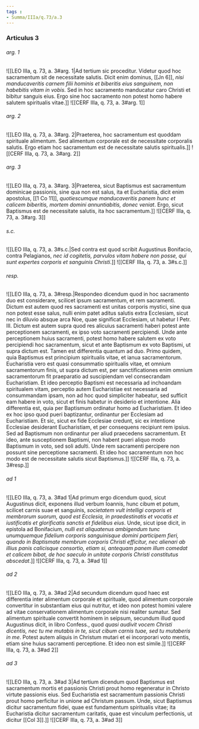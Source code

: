 ```yaml
---
tags : 
- Summa/IIIa/q.73/a.3
---
```


### Articulus 3

###### arg. 1
![[LEO IIIa, q. 73, a. 3#arg. 1|Ad tertium sic proceditur. Videtur quod hoc sacramentum sit de necessitate salutis. Dicit enim dominus, [[Jn 6]], *nisi manducaveritis carnem filii hominis et biberitis eius sanguinem, non habebitis vitam in vobis*. Sed in hoc sacramento manducatur caro Christi et bibitur sanguis eius. Ergo sine hoc sacramento non potest homo habere salutem spiritualis vitae.]]
![[CERF IIIa, q. 73, a. 3#arg. 1]]

###### arg. 2
![[LEO IIIa, q. 73, a. 3#arg. 2|Praeterea, hoc sacramentum est quoddam spirituale alimentum. Sed alimentum corporale est de necessitate corporalis salutis. Ergo etiam hoc sacramentum est de necessitate salutis spiritualis.]]
![[CERF IIIa, q. 73, a. 3#arg. 2]]

###### arg. 3
![[LEO IIIa, q. 73, a. 3#arg. 3|Praeterea, sicut Baptismus est sacramentum dominicae passionis, sine qua non est salus, ita et Eucharistia, dicit enim apostolus, [[1 Co 11]], *quotiescumque manducaveritis panem hunc et calicem biberitis, mortem domini annuntiabitis, donec veniat*. Ergo, sicut Baptismus est de necessitate salutis, ita hoc sacramentum.]]
![[CERF IIIa, q. 73, a. 3#arg. 3]]

###### s.c.
![[LEO IIIa, q. 73, a. 3#s.c.|Sed contra est quod scribit Augustinus Bonifacio, contra Pelagianos, *nec id cogitetis, parvulos vitam habere non posse, qui sunt expertes corporis et sanguinis Christi*.]]
![[CERF IIIa, q. 73, a. 3#s.c.]]

###### resp.
![[LEO IIIa, q. 73, a. 3#resp.|Respondeo dicendum quod in hoc sacramento duo est considerare, scilicet ipsum sacramentum, et rem sacramenti. Dictum est autem quod res sacramenti est unitas corporis mystici, sine qua non potest esse salus, nulli enim patet aditus salutis extra Ecclesiam, sicut nec in diluvio absque arca Noe, quae significat Ecclesiam, ut habetur I Petr. III. Dictum est autem supra quod res alicuius sacramenti haberi potest ante perceptionem sacramenti, ex ipso voto sacramenti percipiendi. Unde ante perceptionem huius sacramenti, potest homo habere salutem ex voto percipiendi hoc sacramentum, sicut et ante Baptismum ex voto Baptismi, ut supra dictum est. Tamen est differentia quantum ad duo. Primo quidem, quia Baptismus est principium spiritualis vitae, et ianua sacramentorum. Eucharistia vero est quasi consummatio spiritualis vitae, et omnium sacramentorum finis, ut supra dictum est, per sanctificationes enim omnium sacramentorum fit praeparatio ad suscipiendam vel consecrandam Eucharistiam. Et ideo perceptio Baptismi est necessaria ad inchoandam spiritualem vitam, perceptio autem Eucharistiae est necessaria ad consummandam ipsam, non ad hoc quod simpliciter habeatur, sed sufficit eam habere in voto, sicut et finis habetur in desiderio et intentione. Alia differentia est, quia per Baptismum ordinatur homo ad Eucharistiam. Et ideo ex hoc ipso quod pueri baptizantur, ordinantur per Ecclesiam ad Eucharistiam. Et sic, sicut ex fide Ecclesiae credunt, sic ex intentione Ecclesiae desiderant Eucharistiam, et per consequens recipiunt rem ipsius. Sed ad Baptismum non ordinantur per aliud praecedens sacramentum. Et ideo, ante susceptionem Baptismi, non habent pueri aliquo modo Baptismum in voto, sed soli adulti. Unde rem sacramenti percipere non possunt sine perceptione sacramenti. Et ideo hoc sacramentum non hoc modo est de necessitate salutis sicut Baptismus.]]
![[CERF IIIa, q. 73, a. 3#resp.]]

###### ad 1
![[LEO IIIa, q. 73, a. 3#ad 1|Ad primum ergo dicendum quod, sicut Augustinus dicit, exponens illud verbum Ioannis, hunc cibum et potum, scilicet carnis suae et sanguinis, *societatem vult intelligi corporis et membrorum suorum, quod est Ecclesia, in praedestinatis et vocatis et iustificatis et glorificatis sanctis et fidelibus eius*. Unde, sicut ipse dicit, in epistola ad Bonifacium, *nulli est aliquatenus ambigendum tunc unumquemque fidelium corporis sanguinisque domini participem fieri, quando in Baptismate membrum corporis Christi efficitur, nec alienari ab illius panis calicisque consortio, etiam si, antequam panem illum comedat et calicem bibat, de hoc saeculo in unitate corporis Christi constitutus abscedat*.]]
![[CERF IIIa, q. 73, a. 3#ad 1]]

###### ad 2
![[LEO IIIa, q. 73, a. 3#ad 2|Ad secundum dicendum quod haec est differentia inter alimentum corporale et spirituale, quod alimentum corporale convertitur in substantiam eius qui nutritur, et ideo non potest homini valere ad vitae conservationem alimentum corporale nisi realiter sumatur. Sed alimentum spirituale convertit hominem in seipsum, secundum illud quod Augustinus dicit, in libro Confess., quod *quasi audivit vocem Christi dicentis, nec tu me mutabis in te, sicut cibum carnis tuae, sed tu mutaberis in me*. Potest autem aliquis in Christum mutari et ei incorporari voto mentis, etiam sine huius sacramenti perceptione. Et ideo non est simile.]]
![[CERF IIIa, q. 73, a. 3#ad 2]]

###### ad 3
![[LEO IIIa, q. 73, a. 3#ad 3|Ad tertium dicendum quod Baptismus est sacramentum mortis et passionis Christi prout homo regeneratur in Christo virtute passionis eius. Sed Eucharistia est sacramentum passionis Christi prout homo perficitur in unione ad Christum passum. Unde, sicut Baptismus dicitur sacramentum fidei, quae est fundamentum spiritualis vitae; ita Eucharistia dicitur sacramentum caritatis, quae est vinculum perfectionis, ut dicitur [[Col 3]].]]
![[CERF IIIa, q. 73, a. 3#ad 3]]

